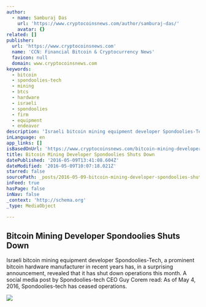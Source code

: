 ```yaml
---
author:
  - name: Samburaj Das
    url: 'https://www.cryptocoinsnews.com/author/samburaj-das/'
    avatar: {}
related: []
publisher:
  url: 'https://www.cryptocoinsnews.com'
  name: 'CCN: Financial Bitcoin & Cryptocurrency News'
  favicon: null
  domain: www.cryptocoinsnews.com
keywords:
  - bitcoin
  - spondoolies-tech
  - mining
  - btcs
  - hardware
  - israeli
  - spondoolies
  - firm
  - equipment
  - endeavor
description: 'Israeli bitcoin mining equipment developer Spondoolies-Tech, a prominent bitcoin hardware manufacturer in recent years has, in a surprising announcement, revealed that it has shut down operations this month. A social media post by Spondoolies-tech CEO Guy Corem read: As of May 4, 2016, Spondoolies-tech has ceased operations.'
inLanguage: en
app_links: []
isBasedOnUrl: 'https://www.cryptocoinsnews.com/bitcoin-mining-developer-spondoolies-shuts/'
title: Bitcoin Mining Developer Spondoolies Shuts Down
datePublished: '2016-05-09T13:41:08.604Z'
dateModified: '2016-05-09T10:07:18.021Z'
starred: false
sourcePath: _posts/2016-05-09-bitcoin-mining-developer-spondoolies-shuts-down.md
inFeed: true
hasPage: false
inNav: false
_context: 'http://schema.org'
_type: MediaObject

---
```

<article style=""><h1>Bitcoin Mining Developer Spondoolies Shuts Down</h1><p>Israeli bitcoin mining equipment developer Spondoolies-Tech, a prominent bitcoin hardware manufacturer in recent years has, in a surprising announcement, revealed that it has shut down operations this month. A social media post by Spondoolies-tech CEO Guy Corem read: As of May 4, 2016, Spondoolies-tech has ceased operations.</p><img src="https://www.cryptocoinsnews.com/wp-content/uploads/2016/04/Closure-gates.jpg" /></article>